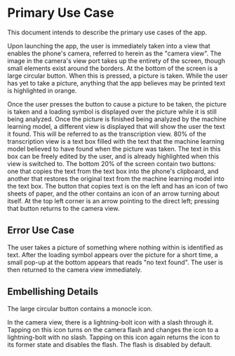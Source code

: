 # Primary Use Case

This document intends to describe the primary use cases of the app.

Upon launching the app, the user is immediately taken into a view that enables the phone's camera, referred to herein as the "camera view". The image in the camera's view port takes up the entirety of the screen, though small elements exist around the borders. At the bottom of the screen is a large circular button. When this is pressed, a picture is taken. While the user has yet to take a picture, anything that the app believes may be printed text is highlighted in orange.

Once the user presses the button to cause a picture to be taken, the picture is taken and a loading symbol is displayed over the picture while it is still being analyzed. Once the picture is finished being analyzed by the machine learning model, a different view is displayed that will show the user the text it found. This will be referred to as the transcription view. 80% of the transcription view is a text box filled with the text that the machine learning model believed to have found when the picture was taken. The text in this box can be freely edited by the user, and is already highlighted when this view is switched to. The bottom 20% of the screen contain two buttons: one that copies the text from the text box into the phone's clipboard, and another that restores the original text from the machine learning model into the text box. The button that copies text is on the left and has an icon of two sheets of paper, and the other contains an icon of an arrow turning about itself. At the top left corner is an arrow pointing to the direct left; pressing that button returns to the camera view.

## Error Use Case

The user takes a picture of something where nothing within is identified as text. After the loading symbol appears over the picture for a short time, a small pop-up at the bottom appears that reads "no text found". The user is then returned to the camera view immediately.

## Embellishing Details

The large circular button contains a monocle icon.

In the camera view, there is a lightning-bolt icon with a slash through it. Tapping on this icon turns on the camera flash and changes the icon to a lightning-bolt with no slash. Tapping on this icon again returns the icon to its former state and disables the flash. The flash is disabled by default.

